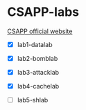 # CSAPP-labs

[CSAPP official website](http://csapp.cs.cmu.edu/3e/labs.html)

- [x] lab1-datalab
- [x] lab2-bomblab
- [x] lab3-attacklab
- [x] lab4-cachelab
- [ ] lab5-shlab

